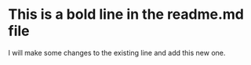 # This is a bold line in the readme.md file
I will make some changes to the existing line and add this new one.
